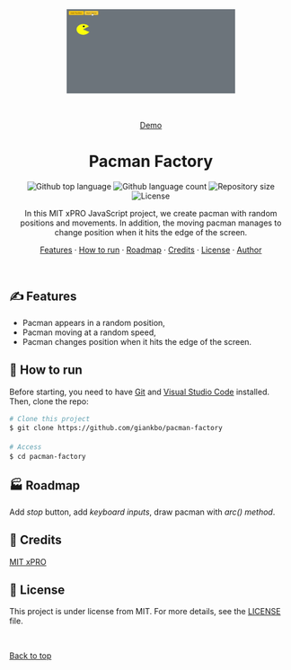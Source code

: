 <div align="center" id="top"> 
  <img src="./images/demo.gif" alt="Pacman Factory" width="300" height="150"/>

&#xa0;

<a href="https://giankbo.github.io/pacman-factory/">Demo</a>

</div>

<h1 align="center">Pacman Factory</h1>

<p align="center">
  <img alt="Github top language" src="https://img.shields.io/github/languages/top/giankbo/pacman-factory?color=blue">

  <img alt="Github language count" src="https://img.shields.io/github/languages/count/giankbo/pacman-factory?color=blue">

  <img alt="Repository size" src="https://img.shields.io/github/repo-size/giankbo/pacman-factory?color=blue">

  <img alt="License" src="https://img.shields.io/github/license/giankbo/pacman-factory?color=brightgreen">
</p>

<p align="center" markdown="1">
  In this MIT xPRO JavaScript project, we create pacman with random positions and movements. In addition, the moving pacman manages to change position when it hits   the edge of the screen.
</p>

<p align="center">
   <a href="#writing_hand-features">Features</a>
   ·
   <a href="#checkered_flag-how-to-run">How to run</a>
   ·
   <a href="#factory-roadmap">Roadmap</a>
   ·
   <a href="#handshake-credits">Credits</a>
   ·
   <a href="#memo-license">License</a>
   ·
   <a href="https://github.com/giankbo" target="_blank">Author</a>
</p>

<br>

## :writing_hand: Features

- Pacman appears in a random position,
- Pacman moving at a random speed,
- Pacman changes position when it hits the edge of the screen.

## :checkered_flag: How to run

Before starting, you need to have [Git](https://git-scm.com) and [Visual Studio Code](https://code.visualstudio.com/) installed. Then, clone the repo:

```bash
# Clone this project
$ git clone https://github.com/giankbo/pacman-factory

# Access
$ cd pacman-factory

```
## :factory: Roadmap

Add *stop* button, add *keyboard inputs*, draw pacman with *arc() method*.

## :handshake: Credits

<a href="https://xpro.mit.edu/" target="_blank">MIT xPRO</a>

## :memo: License

This project is under license from MIT. For more details, see the [LICENSE](LICENSE.md) file.

&#xa0;

<a href="#top">Back to top</a>

